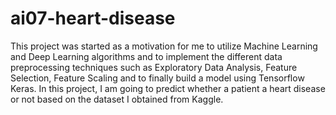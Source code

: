 # ai07-heart-disease
 This project was started as a motivation for me to utilize Machine Learning and Deep Learning algorithms and to implement the different data preprocessing techniques such as Exploratory Data Analysis, Feature Selection, Feature Scaling and to finally build a model using Tensorflow Keras.  In this project, I am going to predict whether a patient a heart disease or not based on the dataset I obtained from Kaggle.
